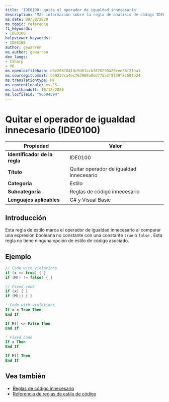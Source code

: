 ```yaml
---
title: 'IDE0100: quita el operador de igualdad innecesario'
description: 'Más información sobre la regla de análisis de código IDE0100: quitar el operador de igualdad innecesario'
ms.date: 09/30/2020
ms.topic: reference
f1_keywords:
- IDE0100
helpviewer_keywords:
- IDE0100
author: gewarren
ms.author: gewarren
dev_langs:
- CSharp
- VB
ms.openlocfilehash: d3e206f8413c9d61acbf870290a20cee36f21ba1
ms.sourcegitcommit: b59237ca4ec763969a0dd775a3f8f39f8c59fe24
ms.translationtype: MT
ms.contentlocale: es-ES
ms.lasthandoff: 10/12/2020
ms.locfileid: "96594594"
---
```

# <a name="remove-unnecessary-equality-operator-ide0100"></a>Quitar el operador de igualdad innecesario (IDE0100)

|Propiedad|Valor|
|-|-|
| **Identificador de la regla** | IDE0100 |
| **Título** | Quitar operador de igualdad innecesario |
| **Categoría** | Estilo |
| **Subcategoría** | Reglas de código innecesario |
| **Lenguajes aplicables** | C# y Visual Basic |

## <a name="overview"></a>Introducción

Esta regla de estilo marca el operador de igualdad innecesario al comparar una expresión booleana no constante con una constante `true` o `false` . Esta regla no tiene ninguna opción de estilo de código asociado.

## <a name="example"></a>Ejemplo

```csharp
// Code with violations
if (x == true) { }
if (M() != false) { }

// Fixed code
if (x) { }
if (M()) { }
```

```vb
' Code with violations
If x = True Then
End If

If M() <> False Then
End If

' Fixed code
If x Then
End If

If M() Then
End If
```

## <a name="see-also"></a>Vea también

- [Reglas de código innecesario](unnecessary-code-rules.md)
- [Referencia de reglas de estilo de código](index.md)
